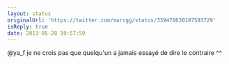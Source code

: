 ```yaml
---
layout: status
originalUrl: 'https://twitter.com/marcgg/status/339470630187593729'
isReply: true
date: 2013-05-28 19:57:59
---
```


@ya_f je ne crois pas que quelqu'un a jamais essayé de dire le contraire ^^
